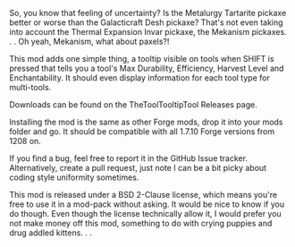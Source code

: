 So, you know that feeling of uncertainty? Is the Metalurgy Tartarite pickaxe better or worse than the Galacticraft Desh pickaxe? That's not even taking into account the Thermal Expansion Invar pickaxe, the Mekanism pickaxes. . . Oh yeah, Mekanism, what about paxels?!

This mod adds one simple thing, a tooltip visible on tools when SHIFT is pressed that tells you a tool's Max Durability, Efficiency, Harvest Level and Enchantability. It should even display information for each tool type for multi-tools.

Downloads can be found on the TheToolTooltipTool Releases page.

Installing the mod is the same as other Forge mods, drop it into your mods folder and go. It should be compatible with all 1.7.10 Forge versions from 1208 on. 

If you find a bug, feel free to report it in the GitHub Issue tracker. Alternatively, create a pull request, just note I can be a bit picky about coding style uniformity sometimes.

This mod is released under a BSD 2-Clause license, which means you're free to use it in a mod-pack without asking. It would be nice to know if you do though. Even though the license technically allow it, I would prefer you not make money off this mod, something to do with crying puppies and drug addled kittens. . .